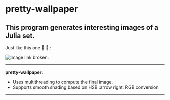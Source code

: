 # pretty-wallpaper

This program generates interesting images of a Julia set.
---
Just like this one :tada: :tada: : 

![Image link broken.](https://github.com/staneesh/pretty-wallpaper/blob/main/paper.bmp)

---

**pretty-wallpaper:**

- Uses multithreading to compute the final image. 
- Supports smooth shading based on HSB :arrow right: RGB conversion

---
